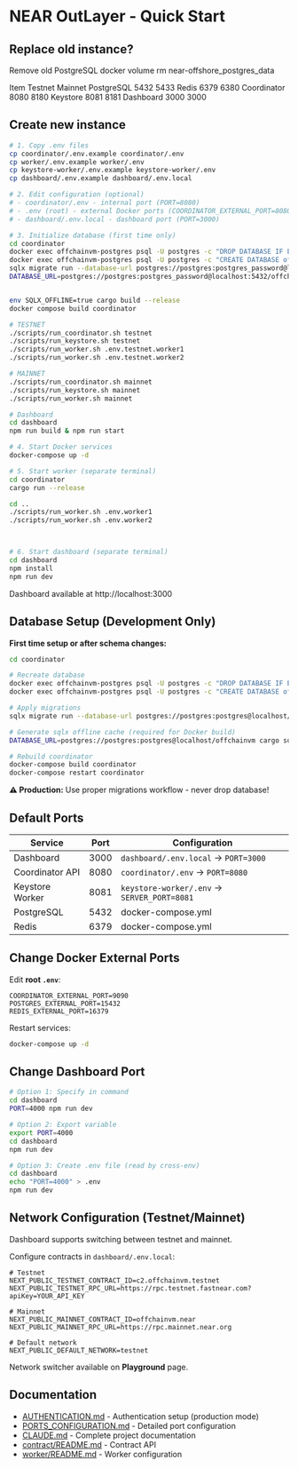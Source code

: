 # NEAR OutLayer - Quick Start

## Replace old instance? 

Remove old PostgreSQL
docker volume rm near-offshore_postgres_data



Item	    Testnet	Mainnet
PostgreSQL	5432	5433
Redis	    6379	6380
Coordinator	8080	8180
Keystore	8081	8181
Dashboard	3000	3000


## Create new instance

```bash
# 1. Copy .env files
cp coordinator/.env.example coordinator/.env
cp worker/.env.example worker/.env
cp keystore-worker/.env.example keystore-worker/.env
cp dashboard/.env.example dashboard/.env.local

# 2. Edit configuration (optional)
# - coordinator/.env - internal port (PORT=8080)
# - .env (root) - external Docker ports (COORDINATOR_EXTERNAL_PORT=8080)
# - dashboard/.env.local - dashboard port (PORT=3000)

# 3. Initialize database (first time only)
cd coordinator
docker exec offchainvm-postgres psql -U postgres -c "DROP DATABASE IF EXISTS offchainvm;"
docker exec offchainvm-postgres psql -U postgres -c "CREATE DATABASE offchainvm;"
sqlx migrate run --database-url postgres://postgres:postgres_password@localhost:5432/offchainvm
DATABASE_URL=postgres://postgres:postgres_password@localhost:5432/offchainvm cargo sqlx prepare


env SQLX_OFFLINE=true cargo build --release
docker compose build coordinator

# TESTNET
./scripts/run_coordinator.sh testnet
./scripts/run_keystore.sh testnet
./scripts/run_worker.sh .env.testnet.worker1
./scripts/run_worker.sh .env.testnet.worker2

# MAINNET
./scripts/run_coordinator.sh mainnet
./scripts/run_keystore.sh mainnet
./scripts/run_worker.sh mainnet

# Dashboard 
cd dashboard
npm run build & npm run start

# 4. Start Docker services
docker-compose up -d

# 5. Start worker (separate terminal)
cd coordinator 
cargo run --release

cd ..
./scripts/run_worker.sh .env.worker1
./scripts/run_worker.sh .env.worker2



# 6. Start dashboard (separate terminal)
cd dashboard
npm install
npm run dev
```

Dashboard available at http://localhost:3000

## Database Setup (Development Only)

**First time setup or after schema changes:**

```bash
cd coordinator

# Recreate database
docker exec offchainvm-postgres psql -U postgres -c "DROP DATABASE IF EXISTS offchainvm;"
docker exec offchainvm-postgres psql -U postgres -c "CREATE DATABASE offchainvm;"

# Apply migrations
sqlx migrate run --database-url postgres://postgres:postgres@localhost/offchainvm

# Generate sqlx offline cache (required for Docker build)
DATABASE_URL=postgres://postgres:postgres@localhost/offchainvm cargo sqlx prepare

# Rebuild coordinator
docker-compose build coordinator
docker-compose restart coordinator
```

**⚠️ Production:** Use proper migrations workflow - never drop database!

## Default Ports

| Service | Port | Configuration |
|---------|------|---------------|
| Dashboard | 3000 | `dashboard/.env.local` → `PORT=3000` |
| Coordinator API | 8080 | `coordinator/.env` → `PORT=8080` |
| Keystore Worker | 8081 | `keystore-worker/.env` → `SERVER_PORT=8081` |
| PostgreSQL | 5432 | docker-compose.yml |
| Redis | 6379 | docker-compose.yml |

## Change Docker External Ports

Edit **root `.env`**:
```env
COORDINATOR_EXTERNAL_PORT=9090
POSTGRES_EXTERNAL_PORT=15432
REDIS_EXTERNAL_PORT=16379
```

Restart services:
```bash
docker-compose up -d
```

## Change Dashboard Port

```bash
# Option 1: Specify in command
cd dashboard
PORT=4000 npm run dev

# Option 2: Export variable
export PORT=4000
cd dashboard
npm run dev

# Option 3: Create .env file (read by cross-env)
cd dashboard
echo "PORT=4000" > .env
npm run dev
```

## Network Configuration (Testnet/Mainnet)

Dashboard supports switching between testnet and mainnet.

Configure contracts in `dashboard/.env.local`:
```env
# Testnet
NEXT_PUBLIC_TESTNET_CONTRACT_ID=c2.offchainvm.testnet
NEXT_PUBLIC_TESTNET_RPC_URL=https://rpc.testnet.fastnear.com?apiKey=YOUR_API_KEY

# Mainnet
NEXT_PUBLIC_MAINNET_CONTRACT_ID=offchainvm.near
NEXT_PUBLIC_MAINNET_RPC_URL=https://rpc.mainnet.near.org

# Default network
NEXT_PUBLIC_DEFAULT_NETWORK=testnet
```

Network switcher available on **Playground** page.

## Documentation

- [AUTHENTICATION.md](AUTHENTICATION.md) - Authentication setup (production mode)
- [PORTS_CONFIGURATION.md](PORTS_CONFIGURATION.md) - Detailed port configuration
- [CLAUDE.md](CLAUDE.md) - Complete project documentation
- [contract/README.md](contract/README.md) - Contract API
- [worker/README.md](worker/README.md) - Worker configuration
